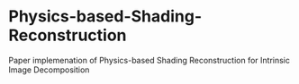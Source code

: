 # Physics-based-Shading-Reconstruction

Paper implemenation of Physics-based Shading Reconstruction for Intrinsic Image Decomposition